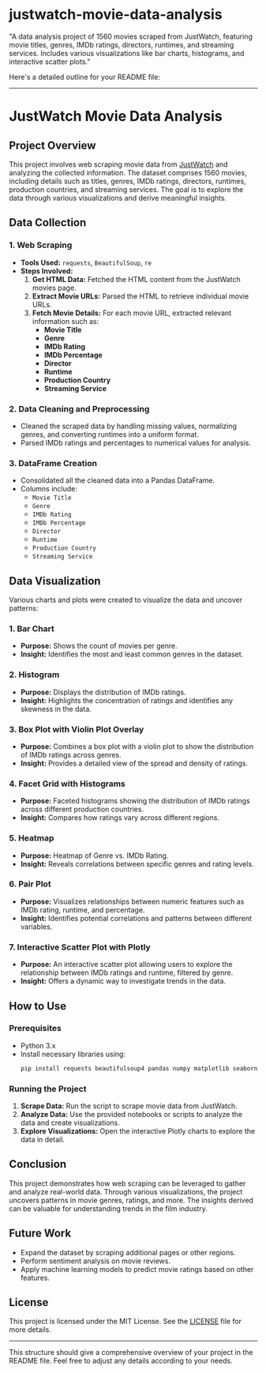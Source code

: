 # justwatch-movie-data-analysis
"A data analysis project of 1560 movies scraped from JustWatch, featuring movie titles, genres, IMDb ratings, directors, runtimes, and streaming services. Includes various visualizations like bar charts, histograms, and interactive scatter plots."

Here's a detailed outline for your README file:

---

# JustWatch Movie Data Analysis

## Project Overview

This project involves web scraping movie data from [JustWatch](https://www.justwatch.com/us/movies) and analyzing the collected information. The dataset comprises 1560 movies, including details such as titles, genres, IMDb ratings, directors, runtimes, production countries, and streaming services. The goal is to explore the data through various visualizations and derive meaningful insights.

## Data Collection

### 1. Web Scraping
- **Tools Used:** `requests`, `BeautifulSoup`, `re`
- **Steps Involved:**
  1. **Get HTML Data:** Fetched the HTML content from the JustWatch movies page.
  2. **Extract Movie URLs:** Parsed the HTML to retrieve individual movie URLs.
  3. **Fetch Movie Details:** For each movie URL, extracted relevant information such as:
     - **Movie Title**
     - **Genre**
     - **IMDb Rating**
     - **IMDb Percentage**
     - **Director**
     - **Runtime**
     - **Production Country**
     - **Streaming Service**

### 2. Data Cleaning and Preprocessing
- Cleaned the scraped data by handling missing values, normalizing genres, and converting runtimes into a uniform format.
- Parsed IMDb ratings and percentages to numerical values for analysis.

### 3. DataFrame Creation
- Consolidated all the cleaned data into a Pandas DataFrame.
- Columns include:
  - `Movie Title`
  - `Genre`
  - `IMDb Rating`
  - `IMDb Percentage`
  - `Director`
  - `Runtime`
  - `Production Country`
  - `Streaming Service`

## Data Visualization

Various charts and plots were created to visualize the data and uncover patterns:

### 1. Bar Chart
- **Purpose:** Shows the count of movies per genre.
- **Insight:** Identifies the most and least common genres in the dataset.

### 2. Histogram
- **Purpose:** Displays the distribution of IMDb ratings.
- **Insight:** Highlights the concentration of ratings and identifies any skewness in the data.

### 3. Box Plot with Violin Plot Overlay
- **Purpose:** Combines a box plot with a violin plot to show the distribution of IMDb ratings across genres.
- **Insight:** Provides a detailed view of the spread and density of ratings.

### 4. Facet Grid with Histograms
- **Purpose:** Faceted histograms showing the distribution of IMDb ratings across different production countries.
- **Insight:** Compares how ratings vary across different regions.

### 5. Heatmap
- **Purpose:** Heatmap of Genre vs. IMDb Rating.
- **Insight:** Reveals correlations between specific genres and rating levels.

### 6. Pair Plot
- **Purpose:** Visualizes relationships between numeric features such as IMDb rating, runtime, and percentage.
- **Insight:** Identifies potential correlations and patterns between different variables.

### 7. Interactive Scatter Plot with Plotly
- **Purpose:** An interactive scatter plot allowing users to explore the relationship between IMDb ratings and runtime, filtered by genre.
- **Insight:** Offers a dynamic way to investigate trends in the data.

## How to Use

### Prerequisites
- Python 3.x
- Install necessary libraries using:
  ```bash
  pip install requests beautifulsoup4 pandas numpy matplotlib seaborn plotly
  ```

### Running the Project
1. **Scrape Data:** Run the script to scrape movie data from JustWatch.
2. **Analyze Data:** Use the provided notebooks or scripts to analyze the data and create visualizations.
3. **Explore Visualizations:** Open the interactive Plotly charts to explore the data in detail.

## Conclusion

This project demonstrates how web scraping can be leveraged to gather and analyze real-world data. Through various visualizations, the project uncovers patterns in movie genres, ratings, and more. The insights derived can be valuable for understanding trends in the film industry.

## Future Work
- Expand the dataset by scraping additional pages or other regions.
- Perform sentiment analysis on movie reviews.
- Apply machine learning models to predict movie ratings based on other features.

## License
This project is licensed under the MIT License. See the [LICENSE](LICENSE) file for more details.

---

This structure should give a comprehensive overview of your project in the README file. Feel free to adjust any details according to your needs.
